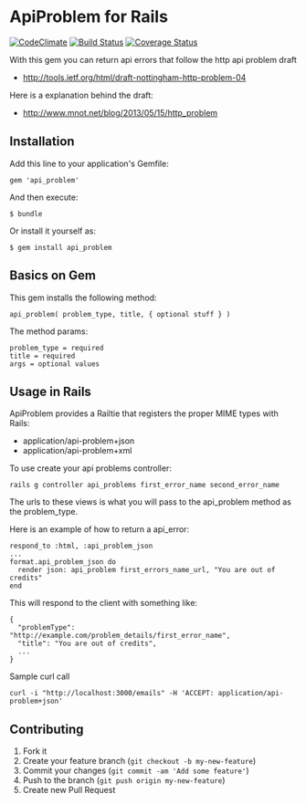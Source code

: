 # ApiProblem for Rails
[![CodeClimate](https://codeclimate.com/github/guillec/http_problem.png)](https://codeclimate.com/github/guillec/api_problem)
[![Build Status](https://travis-ci.org/guillec/api-problem.png)](https://travis-ci.org/guillec/api_problem)
[![Coverage
Status](https://coveralls.io/repos/guillec/api-problem/badge.png)](https://coveralls.io/r/guillec/api_problem)

With this gem you can return api errors that follow the http api problem draft 
- http://tools.ietf.org/html/draft-nottingham-http-problem-04

Here is a explanation behind the draft:
- http://www.mnot.net/blog/2013/05/15/http_problem

## Installation

Add this line to your application's Gemfile:

    gem 'api_problem'

And then execute:

    $ bundle

Or install it yourself as:

    $ gem install api_problem

## Basics on Gem

This gem installs the following method: 

    api_problem( problem_type, title, { optional stuff } )

The method params:

    problem_type = required
    title = required
    args = optional values

## Usage in Rails
ApiProblem provides a Railtie that registers the proper MIME types with Rails:
- application/api-problem+json
- application/api-problem+xml


To use create your api problems controller:

    rails g controller api_problems first_error_name second_error_name

The urls to these views is what you will pass to the api_problem method as the problem_type.

Here is an example of how to return a api_error:

    respond_to :html, :api_problem_json
    ...
    format.api_problem_json do 
      render json: api_problem first_errors_name_url, "You are out of credits" 
    end

This will respond to the client with something like:

    {
      "problemType": "http://example.com/problem_details/first_error_name",
      "title": "You are out of credits",
      ...
    }

Sample curl call

    curl -i "http://localhost:3000/emails" -H 'ACCEPT: application/api-problem+json'

## Contributing

1. Fork it
2. Create your feature branch (`git checkout -b my-new-feature`)
3. Commit your changes (`git commit -am 'Add some feature'`)
4. Push to the branch (`git push origin my-new-feature`)
5. Create new Pull Request

